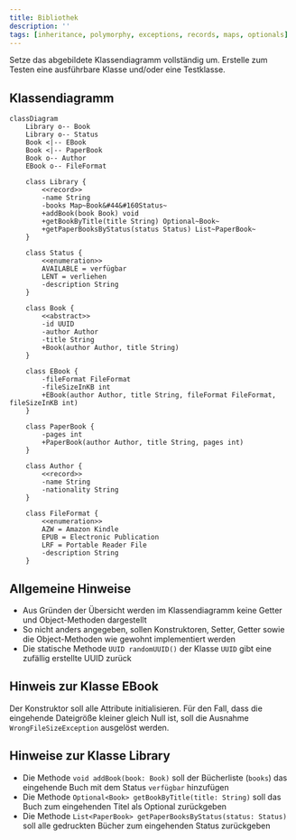 ```yaml
---
title: Bibliothek
description: ''
tags: [inheritance, polymorphy, exceptions, records, maps, optionals]
---
```


Setze das abgebildete Klassendiagramm vollständig um. Erstelle zum Testen eine ausführbare Klasse und/oder eine Testklasse.

## Klassendiagramm

```mermaid
classDiagram
    Library o-- Book
    Library o-- Status
    Book <|-- EBook
    Book <|-- PaperBook
    Book o-- Author
    EBook o-- FileFormat

    class Library {
        <<record>>
        -name String
        -books Map~Book&#44&#160Status~
        +addBook(book Book) void
        +getBookByTitle(title String) Optional~Book~
        +getPaperBooksByStatus(status Status) List~PaperBook~
    }

    class Status {
        <<enumeration>>
        AVAILABLE = verfügbar
        LENT = verliehen
        -description String
    }

    class Book {
        <<abstract>>
        -id UUID
        -author Author
        -title String
        +Book(author Author, title String)
    }

    class EBook {
        -fileFormat FileFormat
        -fileSizeInKB int
        +EBook(author Author, title String, fileFormat FileFormat, fileSizeInKB int)
    }

    class PaperBook {
        -pages int
        +PaperBook(author Author, title String, pages int)
    }

    class Author {
        <<record>>
        -name String
        -nationality String
    }

    class FileFormat {
        <<enumeration>>
        AZW = Amazon Kindle
        EPUB = Electronic Publication
        LRF = Portable Reader File
        -description String
    }
```

## Allgemeine Hinweise

- Aus Gründen der Übersicht werden im Klassendiagramm keine Getter und Object-Methoden dargestellt
- So nicht anders angegeben, sollen Konstruktoren, Setter, Getter sowie die Object-Methoden wie gewohnt implementiert werden
- Die statische Methode `UUID randomUUID()` der Klasse `UUID` gibt eine zufällig erstellte UUID zurück

## Hinweis zur Klasse EBook

Der Konstruktor soll alle Attribute initialisieren. Für den Fall, dass die eingehende Dateigröße kleiner gleich Null ist, soll die Ausnahme `WrongFileSizeException` ausgelöst werden.

## Hinweise zur Klasse Library

- Die Methode `void addBook(book: Book)` soll der Bücherliste (`books`) das eingehende Buch mit dem Status `verfügbar` hinzufügen
- Die Methode `Optional<Book> getBookByTitle(title: String)` soll das Buch zum eingehenden Titel als Optional zurückgeben
- Die Methode `List<PaperBook> getPaperBooksByStatus(status: Status)` soll alle gedruckten Bücher zum eingehenden Status zurückgeben
